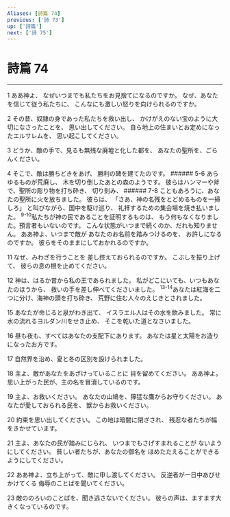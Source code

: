 ```yaml
---
Aliases: [詩篇 74]
previous: ['詩 73']
up: ['詩篇']
next: ['詩 75']
---
```

# 詩篇 74

***




1 
ああ神よ、 なぜいつまでも私たちをお見捨てになるのですか。 なぜ、あなたを信じて従う私たちに、 こんなにも激しい怒りを向けられるのですか。 



2 
その昔、奴隷の身であった私たちを救い出し、 かけがえのない宝のように大切になさったことを、 思い出してください。 自ら地上の住まいとお定めになったエルサレムを、 思い起こしてください。 



3 
どうか、敵の手で、見るも無残な廃墟と化した都を、 あなたの聖所を、ごらんください。 



4 
そこで、敵は勝ちどきをあげ、 勝利の碑を建てたのです。 ###### 5-6 あらゆるものが荒廃し、 木を切り倒したあとの森のようです。 彼らはハンマーや斧で、聖所の彫り物を打ち砕き、 切り刻み、 ###### 7-8 こともあろうに、あなたの聖所に火を放ちました。 彼らは、 「さあ、神の名残をとどめるものを一掃しろ」 と叫びながら、国中を駆け巡り、 礼拝するための集会場を焼き払いました。 <sup class="versenum">9-10</sup>私たちが神の民であることを証明するものは、 もう何もなくなりました。預言者もいないのです。 こんな状態がいつまで続くのか、だれも知りません。 ああ神よ、いつまで敵が あなたのお名前を踏みつけるのを、 お許しになるのですか。 彼らをそのままにしておかれるのですか。 



11 
なぜ、みわざを行うことを 差し控えておられるのですか。 こぶしを振り上げて、 彼らの息の根を止めてください。 



12 
神は、はるか昔から私の王であられました。 私がどこにいても、いつもあなたのほうから、 救いの手を差し伸べてくださいました。 <sup class="versenum">13-14</sup>あなたは紅海を二つに分け、海神の頭を打ち砕き、 荒野に住む人々のえじきとされました。 



15 
あなたが命じると泉がわき出て、 イスラエル人はその水を飲みました。 常に水の流れるヨルダン川をせき止め、 そこを乾いた道となさいました。 



16 
昼も夜も、すべてはあなたの支配下にあります。 あなたは星と太陽をお造りになったお方です。 



17 
自然界を治め、夏と冬の区別を設けられました。 



18 
主よ、敵があなたをあざけっていることに 目を留めてください。 ああ神よ。 思い上がった民が、主の名を冒瀆しているのです。 



19 
主よ、お救いください。 あなたの山鳩を、獰猛な鷹からお守りください。 あなたが愛しておられる民を、 獣からお救いください。 



20 
約束を思い出してください。 この地は暗闇に閉ざされ、 残忍な者たちが幅をきかせています。 



21 
主よ、あなたの民が踏みにじられ、 いつまでもさげすまれることが ないようにしてください。 貧しい者たちが、あなたの御名を ほめたたえることができるようにしてください。 



22 
ああ神よ、立ち上がって、敵に申し渡してください。 反逆者が一日中あびせかけてくる 侮辱のことばを聞いてください。 



23 
敵ののろいのことばを、聞き逃さないでください。 彼らの声は、ますます大きくなっているのです。
